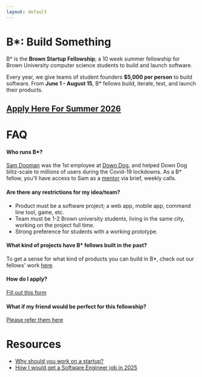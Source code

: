 ```yaml
---
layout: default
---
```


# B\*: Build Something

B\* is the **Brown Startup Fellowship**; a 10 week summer fellowship for Brown University computer science students to build and launch software.

Every year, we give teams of student founders **$5,000 per person** to build software.  From **June 1 - August 15**, B\* fellows build, iterate, test, and launch their products.

## [Apply Here For Summer 2026](https://forms.gle/eKgcjw4ue7f7mfBw7)

# FAQ

#### Who runs B\*?
[Sam Dooman](https://www.linkedin.com/in/sam-dooman-7463a2105/) was the 1st employee at [Down Dog](https://www.downdogapp.com), and helped Down Dog blitz-scale to millions of users during the Covid-19 lockdowns.  As a B\* fellow, you'll have access to Sam as a [mentor](/mentorship) via brief, weekly calls.

#### Are there any restrictions for my idea/team?
 - Product must be a software project; a web app, mobile app, command line tool, game, etc.
 - Team must be 1-2 Brown university students, living in the same city, working on the project full time.
 - Strong preference for students with a working prototype.

#### What kind of projects have B* fellows built in the past?
To get a sense for what kind of products you can build in B\*, check out our fellows' work [here](/products).

#### How do I apply?
[Fill out this form](https://forms.gle/eKgcjw4ue7f7mfBw7)

#### What if my friend would be perfect for this fellowship?
[Please refer them here](https://forms.gle/hRGuZVtPgBeBQctc9)

# Resources
 - [Why should you work on a startup?](/inspo)
 - [How I would get a Software Engineer job in 2025](/jobs)